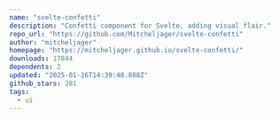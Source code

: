 ```yaml
---
name: "svelte-confetti"
description: "Confetti component for Svelte, adding visual flair."
repo_url: "https://github.com/Mitcheljager/svelte-confetti"
author: "mitcheljager"
homepage: "https://mitcheljager.github.io/svelte-confetti/"
downloads: 17844
dependents: 2
updated: "2025-01-26T14:39:48.888Z"
github_stars: 281
tags: 
  - ui
---
```

